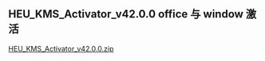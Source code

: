 ## HEU_KMS_Activator_v42.0.0 office 与 window 激活
[HEU_KMS_Activator_v42.0.0.zip](https://github.com/DawnFlowers/software/releases/download/software/HEU_KMS_Activator_v42.0.0.zip)
